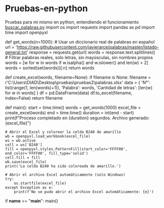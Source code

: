 # Pruebas-en-python
Pruebas para mi mismo en python, entendiendo el funcionamiento
[buscar_palabras.py](https://github.com/user-attachments/files/22371537/buscar_palabras.py)
import os
import requests
import pandas as pd
import time
import openpyxl

def get_words(n=1000):
    # Usar un diccionario real de palabras en español
    url = 'https://raw.githubusercontent.com/javierarce/palabras/master/listado-general.txt'
    response = requests.get(url)
    words = response.text.splitlines()
    # Filtrar palabras reales, solo letras, sin mayúsculas, sin nombres propios
    words = [w for w in words if w.isalpha() and w.islower() and len(w) > 2]
    words = sorted(set(words))[:n]
    return words

def create_excel(words, filename=None):
    if filename is None:
        filename = r'C:\Users\DIAD\Desktop\pruebas\pruebas2\palabras.xlsx'
    data = {
        'N°': list(range(1, len(words)+1)),
        'Palabra': words,
        'Cantidad de letras': [len(w) for w in words]
    }
    df = pd.DataFrame(data)
    df.to_excel(filename, index=False)
    return filename




def main():
    start = time.time()
    words = get_words(1000)
    excel_file = create_excel(words)
    end = time.time()
    duration = int(end - start)
    print(f"Proceso completado en {duration} segundos. Archivo generado: {excel_file}")

    # Abrir el Excel y colorear la celda B240 de amarillo
    wb = openpyxl.load_workbook(excel_file)
    ws = wb.active
    cell = ws['B240']
    fill = openpyxl.styles.PatternFill(start_color='FFFF00', end_color='FFFF00', fill_type='solid')
    cell.fill = fill
    wb.save(excel_file)
    print('La celda B240 ha sido coloreada de amarillo.')

    # Abrir el archivo Excel automáticamente (solo Windows)
    try:
        os.startfile(excel_file)
    except Exception as e:
        print(f'No se pudo abrir el archivo Excel automáticamente: {e}')

if __name__ == "__main__":
    main()
